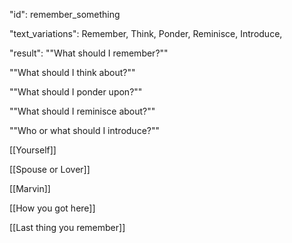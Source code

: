 "id": remember_something

"text_variations":
Remember, Think, Ponder, Reminisce, Introduce,

"result":
""What should I remember?""

""What should I think about?""

""What should I ponder upon?""

""What should I reminisce about?""

""Who or what should I introduce?""

[[Yourself]]

[[Spouse or Lover]]

[[Marvin]]

[[How you got here]]

[[Last thing you remember]]
